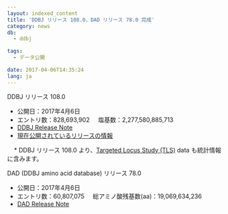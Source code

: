 ```yaml
---
layout: indexed_content
title: 'DDBJ リリース 108.0，DAD リリース 78.0 完成'
category: news
db:
  - ddbj

tags:
  - データ公開

date: 2017-04-06T14:35:24
lang: ja
---
```


<p><span class="bold">DDBJ リリース 108.0</span></p>

<ul>
    <li><span class="bold">公開日：</span>2017年4月6日</li>
    <li><span class="bold">エントリ数：</span>828,693,902     <span class="bold">塩基数：</span>2,277,580,885,713</li>
    <li><a href="ftp://ftp.ddbj.nig.ac.jp/ddbj_database/release_note_archive/ddbj/ddbjrel.108.txt">DDBJ Release Note</a></li>
    <li><a href="/latest-releases.html">現在公開されているリリースの情報</a></li>
</ul>

<p><span class="red bold" style="margin-left: 16px;">*</span> DDBJ リリース 108.0 より、<a href="ftp://ftp.ddbj.nig.ac.jp/ddbj_database/tls/">Targeted Locus Study (TLS)</a> data も統計情報に含みます。</p>

<p><span class="bold">DAD (DDBJ amino acid database) リリース 78.0</span></p>

<ul>
    <li><span class="bold">公開日：</span>2017年4月6日</li>
    <li><span class="bold">エントリ数：</span>60,807,075     <span class="bold">総アミノ酸残基数(aa)：</span>19,069,634,236</li>
    <li><a href="ftp://ftp.ddbj.nig.ac.jp/ddbj_database/release_note_archive/dad/dadrel.78.txt">DAD Release Note</a></li>
</ul>
